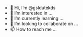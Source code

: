 - 👋 Hi, I’m @gsldutekds
- 👀 I’m interested in ...
- 🌱 I’m currently learning ...
- 💞️ I’m looking to collaborate on ...
- 📫 How to reach me ...

<!---
gsldutekds/gsldutekds is a ✨ special ✨ repository because its `README.md` (this file) appears on your GitHub profile.
You can click the Preview link to take a look at your changes.
--->
